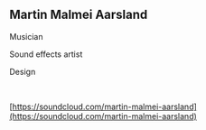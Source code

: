 ## Martin Malmei Aarsland

Musician

Sound effects artist

Design

</br>

[https://soundcloud.com/martin-malmei-aarsland](https://soundcloud.com/martin-malmei-aarsland)
